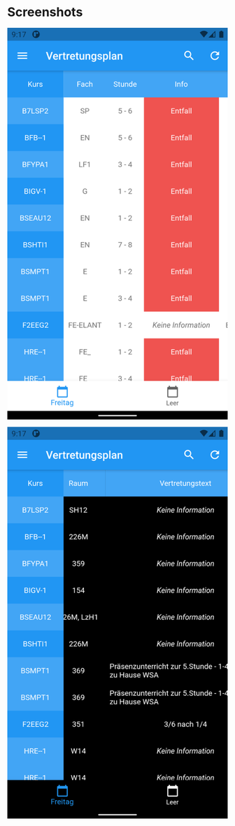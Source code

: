 # Screenshots

![lightmode.png](./screenshots/lightmode.png "Heller Modus")

![darkmode.png](./screenshots/darkmode.png "Dunkler Modus")
